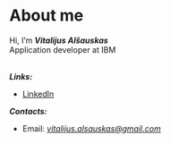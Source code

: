 # About me # 
Hi, I’m ***Vitalijus Alšauskas***<br/>
Application developer at IBM<br/><br/>

***Links:***
- [LinkedIn](https://www.linkedin.com/in/vitalijus-al%C5%A1auskas-95b49020b/)

***Contacts:***
- Email: *vitalijus.alsauskas@gmail.com*
